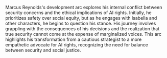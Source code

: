 Marcus Reynolds's development arc explores his internal conflict between security concerns and the ethical implications of AI rights. Initially, he prioritizes safety over social equity, but as he engages with Isabella and other characters, he begins to question his stance. His journey involves grappling with the consequences of his decisions and the realization that true security cannot come at the expense of marginalized voices. This arc highlights his transformation from a cautious strategist to a more empathetic advocate for AI rights, recognizing the need for balance between security and social justice.